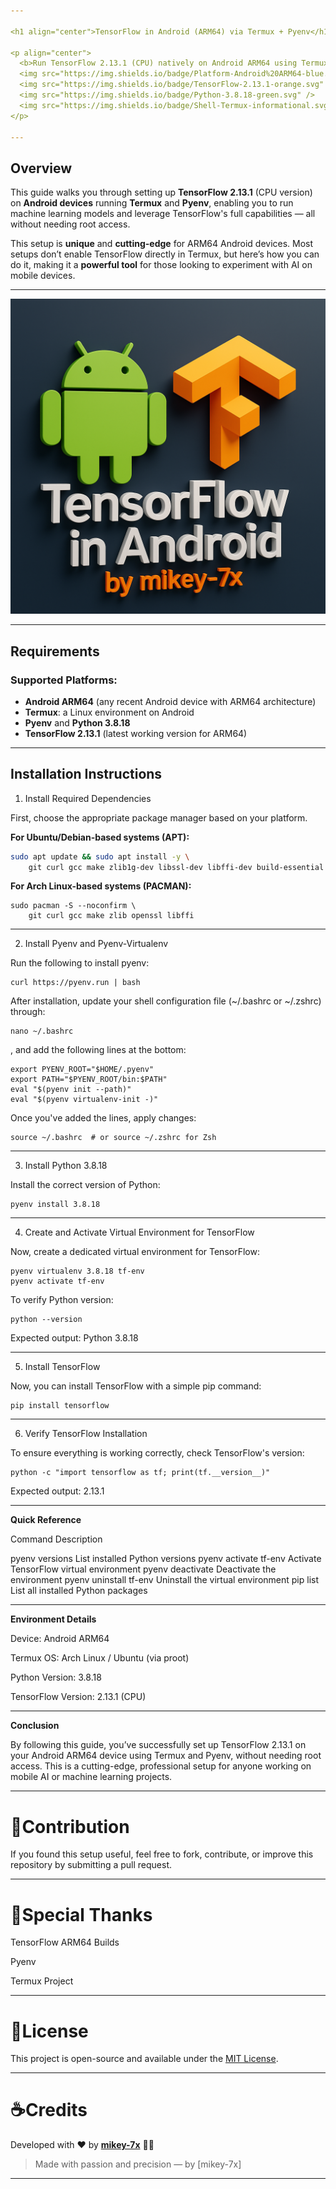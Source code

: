 ```yaml
---

<h1 align="center">TensorFlow in Android (ARM64) via Termux + Pyenv</h1>

<p align="center">
  <b>Run TensorFlow 2.13.1 (CPU) natively on Android ARM64 using Termux and Pyenv</b><br><br>
  <img src="https://img.shields.io/badge/Platform-Android%20ARM64-blue.svg" />
  <img src="https://img.shields.io/badge/TensorFlow-2.13.1-orange.svg" />
  <img src="https://img.shields.io/badge/Python-3.8.18-green.svg" />
  <img src="https://img.shields.io/badge/Shell-Termux-informational.svg" />
</p>

---
```


## Overview

This guide walks you through setting up **TensorFlow 2.13.1** (CPU version) on **Android devices** running **Termux** and **Pyenv**, enabling you to run machine learning models and leverage TensorFlow's full capabilities — all without needing root access.

This setup is **unique** and **cutting-edge** for ARM64 Android devices. Most setups don’t enable TensorFlow directly in Termux, but here’s how you can do it, making it a **powerful tool** for those looking to experiment with AI on mobile devices.

---
<p align="center">
  <img src="Tf.png" alt="TensorFlow in Android by mikey-7x" width="800"/>
</p>

---

## Requirements

### Supported Platforms:

- **Android ARM64** (any recent Android device with ARM64 architecture)
- **Termux**: a Linux environment on Android
- **Pyenv** and **Python 3.8.18**
- **TensorFlow 2.13.1** (latest working version for ARM64)

---

## Installation Instructions

1. Install Required Dependencies

First, choose the appropriate package manager based on your platform.

**For Ubuntu/Debian-based systems (APT):**

```bash
sudo apt update && sudo apt install -y \
    git curl gcc make zlib1g-dev libssl-dev libffi-dev build-essential
```

**For Arch Linux-based systems (PACMAN):**

```
sudo pacman -S --noconfirm \
    git curl gcc make zlib openssl libffi

```
---

2. Install Pyenv and Pyenv-Virtualenv

Run the following to install pyenv:
```
curl https://pyenv.run | bash
```

After installation, update your shell configuration file (~/.bashrc or ~/.zshrc) through:
```
nano ~/.bashrc
```
, and add the following lines at the bottom:
```
export PYENV_ROOT="$HOME/.pyenv"
export PATH="$PYENV_ROOT/bin:$PATH"
eval "$(pyenv init --path)"
eval "$(pyenv virtualenv-init -)"
```

Once you've added the lines, apply changes:
```
source ~/.bashrc  # or source ~/.zshrc for Zsh
```

---

3. Install Python 3.8.18
   
Install the correct version of Python:

```
pyenv install 3.8.18
```

---

4. Create and Activate Virtual Environment for TensorFlow

Now, create a dedicated virtual environment for TensorFlow:
```
pyenv virtualenv 3.8.18 tf-env
pyenv activate tf-env
```

To verify Python version:
```
python --version
```

Expected output: Python 3.8.18


---

5. Install TensorFlow

Now, you can install TensorFlow with a simple pip command:
```
pip install tensorflow
```

---

6. Verify TensorFlow Installation

To ensure everything is working correctly, check TensorFlow's version:
```
python -c "import tensorflow as tf; print(tf.__version__)"
```

Expected output: 2.13.1


---

**Quick Reference**

Command	Description

pyenv versions	List installed Python versions
pyenv activate tf-env	Activate TensorFlow virtual environment
pyenv deactivate	Deactivate the environment
pyenv uninstall tf-env	Uninstall the virtual environment
pip list	List all installed Python packages



---

**Environment Details**

Device: Android ARM64

Termux OS: Arch Linux / Ubuntu (via proot)

Python Version: 3.8.18

TensorFlow Version: 2.13.1 (CPU)


---


**Conclusion**

By following this guide, you’ve successfully set up TensorFlow 2.13.1 on your Android ARM64 device using Termux and Pyenv, without needing root access. This is a cutting-edge, professional setup for anyone working on mobile AI or machine learning projects.


---

# 🍁Contribution

If you found this setup useful, feel free to fork, contribute, or improve this repository by submitting a pull request.


---

# 🪽Special Thanks

TensorFlow ARM64 Builds

Pyenv

Termux Project

---

# 📜License

This project is open-source and available under the [MIT License](LICENSE).

---

# ☕Credits

Developed with  ❤️ by **[mikey-7x](https://github.com/mikey-7x)** 🚀🔥  

> Made with passion and precision — by [mikey-7x]



---

